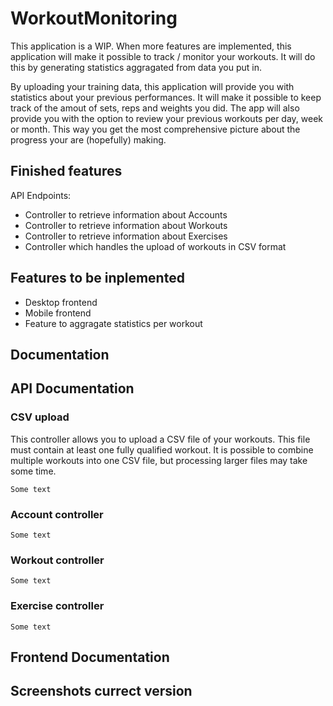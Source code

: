 # WorkoutMonitoring
This application is a WIP. When more features are implemented, this application will make it possible to track / monitor your workouts. It will do this by generating statistics aggragated from data you put in.

By uploading your training data, this application will provide you with statistics about your previous performances. It will make it possible to keep track of the amout of sets, reps and weights you did. The app will also provide you with the option to review your previous workouts per day, week or month. This way you get the most comprehensive picture about the progress your are (hopefully) making.

## Finished features
API Endpoints: 
- Controller to retrieve information about Accounts
- Controller to retrieve information about Workouts
- Controller to retrieve information about Exercises
- Controller which handles the upload of workouts in CSV format

## Features to be inplemented
- Desktop frontend
- Mobile frontend
- Feature to aggragate statistics per workout

## Documentation
 ## API Documentation
   ### CSV upload
   This controller allows you to upload a CSV file of your workouts. This file must contain at least one fully qualified workout. It is possible to combine multiple workouts into one CSV file, but processing larger files may take some time.
   
    Some text
    
   ### Account controller
    Some text
    
   ### Workout controller
    Some text
    
   ### Exercise controller
    Some text
    
 ## Frontend Documentation
 
## Screenshots currect version 
